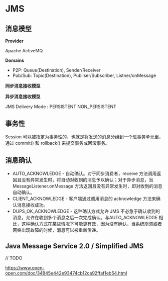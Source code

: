 # JMS

## 消息模型

**Provider**

Apache ActiveMQ

**Domains**

- P2P: Queue(Destination), Sender/Receiver
- Pub/Sub: Topic(Destination), Publiser/Subscriber, Listner/onMessage

**同步消息接收模型**

**异步消息接收模型**

JMS Delivery Mode : PERSISTENT NON_PERSISTENT

## 事务性

Session 可以被指定为事务性的，也就是将发送的消息分组到一个班事务单元里，通过 commit() 和 rollback() 来提交事务或回滚事务。

## 消息确认

+ AUTO_ACKNOWLEDGE - 自动确认。对于同步消费者，receive 方法调用返回且没有异常发生时，将自动对收到的消息予以确认；对于异步消息，当 MessageListener.onMessage 方法返回且没有异常发生时，即对收到的消息自动确认。
+ CLIENT_ACKNOWLEDGE - 客户端通过调用消息的 acknowledge 方法来确认消息接收成功。
+ DUPS_OK_ACKNOWLEDGE - 这种确认方式允许 JMS 不必急于确认收到的消息，允许在收到多个消息之后一次完成确认。与AUTO_ACKNOWLEDGE 相比，这种确认方式在某些情况下可能更有效，因为没有确认，当系统崩溃或者网络出现故障的时候，消息可以被重新传递。

## Java Message Service 2.0 / Simplified JMS

// TODO

https://www.open-open.com/doc/34845e442e93474cb12ca92ffaf1eb54.html
